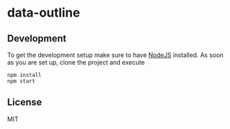 # data-outline

## Development

To get the development setup make sure to have [NodeJS](https://nodejs.org/en/download/) installed.
As soon as you are set up, clone the project and execute

```
npm install
npm start
```

## License

MIT
